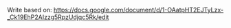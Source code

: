 Write based on: https://docs.google.com/document/d/1-OAatpHT2EJTyLzx-_Ck19EhP2AIzzg5RpzUdjqc5Rk/edit